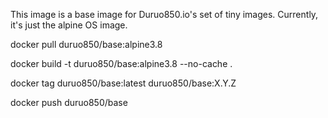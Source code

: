 This image is a base image for Duruo850.io's set of tiny images. Currently, it's just the alpine OS image.

docker pull duruo850/base:alpine3.8

docker build -t duruo850/base:alpine3.8 --no-cache .

docker tag duruo850/base:latest duruo850/base:X.Y.Z

docker push duruo850/base
